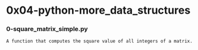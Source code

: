 # 0x04-python-more_data_structures

###  0-square_matrix_simple.py

	A function that computes the square value of all integers of a matrix.
